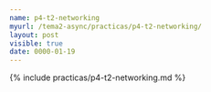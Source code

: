 ```yaml
---
name: p4-t2-networking
myurl: /tema2-async/practicas/p4-t2-networking/
layout: post
visible: true
date: 0000-01-19
---
```


{% include practicas/p4-t2-networking.md %}

